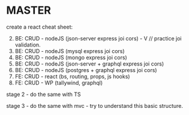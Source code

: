 # MASTER
create a react cheat sheet:

2. BE: CRUD - nodeJS (json-server express joi cors) - V // practice joi validation.
2. BE: CRUD - nodeJS (mysql express joi cors)
2. BE: CRUD - nodeJS (mongo express joi cors)
2. BE: CRUD - nodeJS (json-server + graphql express joi cors)
2. BE: CRUD - nodeJS (postgres + graphql express joi cors)
0. FE: CRUD - react (bs, routing, props, js hooks)
0. FE: CRUD - WP (tallywind, graphql)

stage 2 - do the same with TS

stage 3 - do the same with mvc - try to understand this basic structure.

